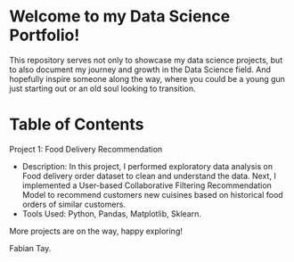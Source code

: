 # Welcome to my Data Science Portfolio! 
This repository serves not only to showcase my data science projects, but to also document my journey and growth in the Data Science field. 
And hopefully inspire someone along the way, where you could be a young gun just starting out or an old soul looking to transition.

# Table of Contents
Project 1: Food Delivery Recommendation
- Description: In this project, I performed exploratory data analysis on Food delivery order dataset to clean and understand the data. 
  Next, I implemented a User-based Collaborative Filtering Recommendation Model to recommend customers new cuisines based on historical food orders of similar customers.
- Tools Used: Python, Pandas, Matplotlib, Sklearn.

More projects are on the way, happy exploring!

Fabian Tay.
